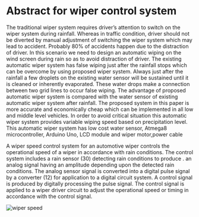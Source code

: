 # Abstract for wiper control system

The traditional wiper system requires driver’s attention to switch on the wiper system during rainfall. Whereas in traffic condition,
driver should not be diverted by manual adjustment of switching the wiper system which may lead to accident. Probably 80% of
accidents happen due to the distraction of driver. In this scenario we need to design an automatic wiping on the wind screen during
rain so as to avoid distraction of driver. The existing automatic wiper system has false wiping just after the rainfall stops which
can be overcome by using proposed wiper system. Always just after the rainfall a few droplets on the existing water sensor will be
sustained until it is cleaned or inherently evaporated. These water drops make a connection between two grid lines to occur false
wiping. The advantage of proposed automatic wiper system is compared with the water sensor of existing automatic wiper system
after rainfall. The proposed system in this paper is more accurate and economically cheap which can be implemented in all low
and middle level vehicles. In order to avoid critical situation this automatic wiper system provides variable wiping speed based on
precipitation level. This automatic wiper system has low cost water sensor, Atmega8 microcontroller, Arduino Uno, LCD module
and wiper motor,power cable

A wiper speed control system for an automotive wiper controls the operational speed of a wiper in accordance with rain conditions. The control system includes a rain sensor (30) detecting rain conditions to produce . an analog signal having an amplitude depending upon the detected rain conditions. The analog sensor signal is converted into a digital pulse signal by a converter (12) for application to a digital circuit system. A control signal is produced by digitally processing the pulse signal. The control signal is applied to a wiper driver circuit to adjust the operational speed or timing in accordance with the control signal.

![wiper speed](https://user-images.githubusercontent.com/101034610/168221202-8b09d568-4807-4141-997e-0de0186d4c8f.png)

